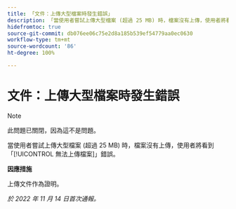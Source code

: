 ```yaml
---
title: 「文件：上傳大型檔案時發生錯誤」
description: 「當使用者嘗試上傳大型檔案 (超過 25 MB) 時，檔案沒有上傳，使用者將看到「無法上傳檔案」錯誤。」
hidefromtoc: true
source-git-commit: db076ee06c75e2d8a185b539ef54779aa0ec0630
workflow-type: tm+mt
source-wordcount: '86'
ht-degree: 100%

---
```



# 文件：上傳大型檔案時發生錯誤

<!--This article is on WF and WFP TOCs-->

>[!NOTE]
>
>此問題已關閉，因為這不是問題。

當使用者嘗試上傳大型檔案 (超過 25 MB) 時，檔案沒有上傳，使用者將看到「[!UICONTROL 無法上傳檔案]」錯誤。

**因應措施**

上傳文件作為證明。

_於 2022 年 11 月 14 日首次通報。_

